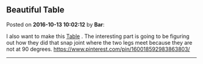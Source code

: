 ## Beautiful Table
Posted on **2016-10-13 10:02:12** by **Bar**:

I also want to make this  [Table](/images/mv/mvhk_table.png.jpg) . The interesting part is going to be figuring out how they did that snap joint where the two legs meet because they are not at 90 degrees. https://www.pinterest.com/pin/160018592983863803/

---

